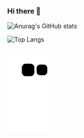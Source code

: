 ### Hi there 👋


![Anurag's GitHub stats](https://github-readme-stats.vercel.app/api?username=EnrisKumi&count_private=true&theme=radical)






![Top Langs](https://github-readme-stats.vercel.app/api/top-langs/?username=EnrisKumi&count_private=true&theme=radical)


![Snake animation](https://github.com/EnrisKumi/EnrisKumi/blob/output/github-contribution-grid-snake.svg)

